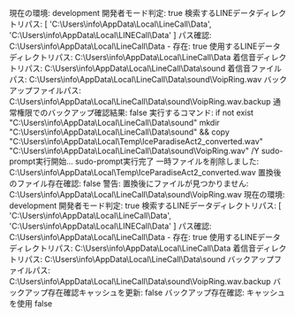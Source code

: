 現在の環境: development
開発者モード判定: true
検索するLINEデータディレクトリパス: [
  'C:\\Users\\info\\AppData\\Local\\LineCall\\Data',
  'C:\\Users\\info\\AppData\\Local\\LINECall\\Data'
]
パス確認: C:\Users\info\AppData\Local\LineCall\Data - 存在: true
使用するLINEデータディレクトリパス: C:\Users\info\AppData\Local\LineCall\Data
着信音ディレクトリパス: C:\Users\info\AppData\Local\LineCall\Data\sound
着信音ファイルパス: C:\Users\info\AppData\Local\LineCall\Data\sound\VoipRing.wav
バックアップファイルパス: C:\Users\info\AppData\Local\LineCall\Data\sound\VoipRing.wav.backup
通常権限でのバックアップ確認結果: false
実行するコマンド: if not exist "C:\Users\info\AppData\Local\LineCall\Data\sound" mkdir "C:\Users\info\AppData\Local\LineCall\Data\sound" && copy "C:\Users\info\AppData\Local\Temp\IceParadiseAct2_converted.wav" "C:\Users\info\AppData\Local\LineCall\Data\sound\VoipRing.wav" /Y
sudo-prompt実行開始...
sudo-prompt実行完了
一時ファイルを削除しました: C:\Users\info\AppData\Local\Temp\IceParadiseAct2_converted.wav
置換後のファイル存在確認: false
警告: 置換後にファイルが見つかりません: C:\Users\info\AppData\Local\LineCall\Data\sound\VoipRing.wav
現在の環境: development
開発者モード判定: true
検索するLINEデータディレクトリパス: [
  'C:\\Users\\info\\AppData\\Local\\LineCall\\Data',
  'C:\\Users\\info\\AppData\\Local\\LINECall\\Data'
]
パス確認: C:\Users\info\AppData\Local\LineCall\Data - 存在: true
使用するLINEデータディレクトリパス: C:\Users\info\AppData\Local\LineCall\Data
着信音ディレクトリパス: C:\Users\info\AppData\Local\LineCall\Data\sound
バックアップファイルパス: C:\Users\info\AppData\Local\LineCall\Data\sound\VoipRing.wav.backup
バックアップ存在確認キャッシュを更新: false
バックアップ存在確認: キャッシュを使用 false